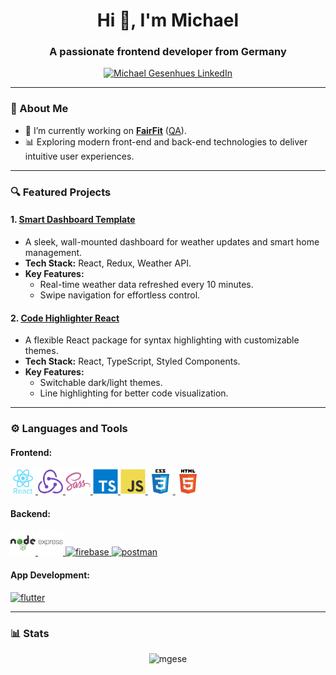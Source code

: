 <h1 align="center">Hi 👋, I'm Michael</h1>
<h3 align="center">A passionate frontend developer from Germany</h3>

<p align="center">
  <a href="https://linkedin.com/in/mgese" target="_blank">
    <img src="https://img.shields.io/badge/LinkedIn-Connect-blue?style=for-the-badge&logo=linkedin" alt="Michael Gesenhues LinkedIn" />
  </a>
</p>

---

### 🚀 About Me
- 🔧 I’m currently working on **[FairFit](https://fairfit.net)** ([QA](https://qa.fairfit.net/)).
- 📊 Exploring modern front-end and back-end technologies to deliver intuitive user experiences.

---

### 🔍 Featured Projects
#### 1. [Smart Dashboard Template](https://github.com/mgese/smart-dashboard-template)
- A sleek, wall-mounted dashboard for weather updates and smart home management.
- **Tech Stack:** React, Redux, Weather API.
- **Key Features:**
  - Real-time weather data refreshed every 10 minutes.
  - Swipe navigation for effortless control.

#### 2. [Code Highlighter React](https://www.npmjs.com/package/code-highlighter-react)
- A flexible React package for syntax highlighting with customizable themes.
- **Tech Stack:** React, TypeScript, Styled Components.
- **Key Features:**
  - Switchable dark/light themes.
  - Line highlighting for better code visualization.

---

### ⚙️ Languages and Tools
#### Frontend:
<p align="left">
  <a href="https://reactjs.org/" target="_blank" rel="noreferrer">
    <img src="https://raw.githubusercontent.com/devicons/devicon/master/icons/react/react-original-wordmark.svg" alt="react" width="40" height="40"/>
  </a>
  <a href="https://redux.js.org" target="_blank" rel="noreferrer">
    <img src="https://raw.githubusercontent.com/devicons/devicon/master/icons/redux/redux-original.svg" alt="redux" width="40" height="40"/>
  </a>
  <a href="https://sass-lang.com" target="_blank" rel="noreferrer">
    <img src="https://raw.githubusercontent.com/devicons/devicon/master/icons/sass/sass-original.svg" alt="sass" width="40" height="40"/>
  </a>
  <a href="https://www.typescriptlang.org/" target="_blank" rel="noreferrer">
    <img src="https://raw.githubusercontent.com/devicons/devicon/master/icons/typescript/typescript-original.svg" alt="typescript" width="40" height="40"/>
  </a>
  <a href="https://developer.mozilla.org/en-US/docs/Web/JavaScript" target="_blank" rel="noreferrer">
    <img src="https://raw.githubusercontent.com/devicons/devicon/master/icons/javascript/javascript-original.svg" alt="javascript" width="40" height="40"/>
  </a>
  <a href="https://www.w3schools.com/css/" target="_blank" rel="noreferrer">
    <img src="https://raw.githubusercontent.com/devicons/devicon/master/icons/css3/css3-original-wordmark.svg" alt="css3" width="40" height="40"/>
  </a>
  <a href="https://www.w3.org/html/" target="_blank" rel="noreferrer">
    <img src="https://raw.githubusercontent.com/devicons/devicon/master/icons/html5/html5-original-wordmark.svg" alt="html5" width="40" height="40"/>
  </a>
</p>

#### Backend:
<p align="left">
  <a href="https://nodejs.org" target="_blank" rel="noreferrer">
      <img src="https://raw.githubusercontent.com/devicons/devicon/master/icons/nodejs/nodejs-original-wordmark.svg" alt="nodejs" width="40" height="40"/>
  </a>
  <a href="https://expressjs.com" target="_blank" rel="noreferrer">
    <img src="https://raw.githubusercontent.com/devicons/devicon/master/icons/express/express-original-wordmark.svg" alt="express" width="40" height="40"/>
  </a>
  <a href="https://firebase.google.com/" target="_blank" rel="noreferrer">
    <img src="https://www.vectorlogo.zone/logos/firebase/firebase-icon.svg" alt="firebase" width="40" height="40"/>
  </a>
  <a href="https://postman.com" target="_blank" rel="noreferrer">
    <img src="https://www.vectorlogo.zone/logos/getpostman/getpostman-icon.svg" alt="postman" width="40" height="40"/>
  </a>
</p>

#### App Development:
<p align="left">
  <a href="https://flutter.dev" target="_blank" rel="noreferrer">
    <img src="https://www.vectorlogo.zone/logos/flutterio/flutterio-icon.svg" alt="flutter" width="40" height="40"/>
  </a>
</p>

---

### 📊 Stats
<p align="center">
  <img src="https://github-readme-stats.vercel.app/api/top-langs?username=mgese&show_icons=true&locale=en&layout=compact" alt="mgese" />
</p>
